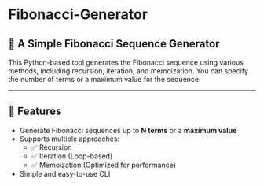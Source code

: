 # Fibonacci-Generator

## 🔢 A Simple Fibonacci Sequence Generator  

This Python-based tool generates the Fibonacci sequence using various methods, including recursion, iteration, and memoization. You can specify the number of terms or a maximum value for the sequence.

---

## 🚀 Features  

- Generate Fibonacci sequences up to **N terms** or a **maximum value**  
- Supports multiple approaches:
  - ✅ Recursion  
  - ✅ Iteration (Loop-based)  
  - ✅ Memoization (Optimized for performance)  
- Simple and easy-to-use CLI  

